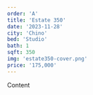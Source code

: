 ```yaml
---
order: 'A'
title: 'Estate 350'
date: '2023-11-28'
city: 'Chino'
bed: 'Studio'
bath: 1
sqft: 350
img: 'estate350-cover.png'
price: '175,000'
---
```


Content
